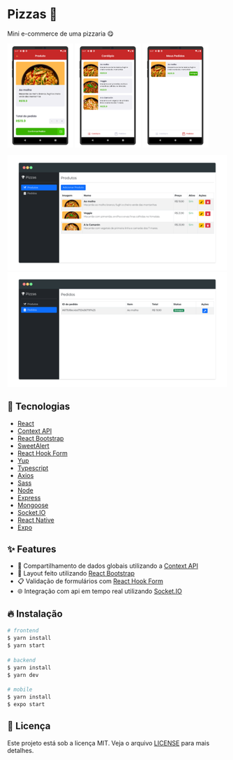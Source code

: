 # Pizzas 🍕

Mini e-commerce de uma pizzaria 😋

<p>
  <img src="./screenshots/photo-01.png" width="30%" />
  <img src="./screenshots/photo-02.png" width="30%" />
  <img src="./screenshots/photo-03.png" width="30%" />
</p>

![Screenshot 4](screenshots/photo-04.png)
![Screenshot 5](screenshots/photo-05.png)

## 🚀 Tecnologias

- [React](https://pt-br.reactjs.org/)
- [Context API](https://pt-br.reactjs.org/docs/context.html)
- [React Bootstrap](https://react-bootstrap.github.io/)
- [SweetAlert](https://sweetalert2.github.io/)
- [React Hook Form](https://react-hook-form.com/get-started)
- [Yup](https://github.com/jquense/yup)
- [Typescript](https://www.typescriptlang.org/)
- [Axios](https://github.com/axios/axios)
- [Sass](https://sass-lang.com/)
- [Node](https://nodejs.org/en/)
- [Express](https://expressjs.com/pt-br/)
- [Mongoose](https://mongoosejs.com/)
- [Socket.IO](https://socket.io/)
- [React Native](https://reactnative.dev/)
- [Expo](https://docs.expo.dev/)

## ✨ Features

- 📂 Compartilhamento de dados globais utilizando a [Context API](https://pt-br.reactjs.org/docs/context.html)
- 💅 Layout feito utilizando [React Bootstrap](https://react-bootstrap.github.io/)
- 📋 Validação de formulários com [React Hook Form](https://react-hook-form.com/get-started)
- 🌐 Integração com api em tempo real utilizando [Socket.IO](https://socket.io/)

## 🔥 Instalação

```bash
# frontend
$ yarn install
$ yarn start

# backend
$ yarn install
$ yarn dev

# mobile
$ yarn install
$ expo start
```

## 📝 Licença

Este projeto está sob a licença MIT. Veja o arquivo [LICENSE](LICENSE) para mais detalhes.

